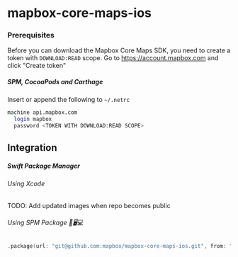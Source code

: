 # mapbox-core-maps-ios

### Prerequisites

Before you can download the Mapbox Core Maps SDK, you need to create a token with `DOWNLOAD:READ` scope.
Go to https://account.mapbox.com and click "Create token"

##### SPM, CocoaPods and Carthage
Insert or append the following to `~/.netrc`

```bash
machine api.mapbox.com
  login mapbox
  password <TOKEN WITH DOWNLOAD:READ SCOPE>
```

## Integration

##### Swift Package Manager

###### Using Xcode

TODO: Add updated images when repo becomes public

###### Using SPM Package 📱🖥💻

```swift
.package(url: "git@github.com:mapbox/mapbox-core-maps-ios.git", from: "10.0.0-beta.4"),
```